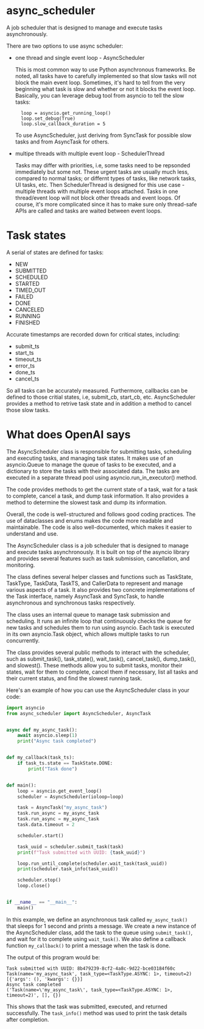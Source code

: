 # async_scheduler
A job scheduler that is designed to manage and execute tasks asynchronously.

There are two options to use async scheduler:
* one thread and single event loop - AsyncScheduler

  This is most common way to use Python asynchronous frameworks. Be noted, all tasks have to carefully implemented so that slow tasks will not block the main event loop.
  Sometimes, it's hard to tell from the very beginning what task is slow and whether or not it blocks the event loop. Basically, you can leverage debug tool from asyncio to tell the slow tasks:
  ```
    loop = asyncio.get_running_loop()
    loop.set_debug(True)
    loop.slow_callback_duration = 5
  ```
  To use AsyncScheduler, just deriving from SyncTask for possible slow tasks and from AsyncTask for others.
  
* multipe threads with multiple event loop - SchedulerThread

  Tasks may differ with priorities, i.e, some tasks need to be repsonded immediately but some not. These urgent tasks are usually much less, compared to normal tasks; or differnt types of tasks, like network tasks, UI tasks, etc. Then SchedulerThread is designed for this use case - multiple threads with multiple event loops attached. Tasks in one thread/event loop will not block other threads and event loops. Of course, it's more complicated since it has to make sure only thread-safe APIs are called and tasks are waited between event loops.

# Task states

A serial of states are defined for tasks:
* NEW
* SUBMITTED
* SCHEDULED
* STARTED
* TIMED_OUT
* FAILED
* DONE
* CANCELED
* RUNNING
* FINISHED

Accurate timestamps are recorded down for critical states, including:
*  submit_ts
*  start_ts
*  timeout_ts
*  error_ts
*  done_ts
*  cancel_ts

So all tasks can be accurately measured. Furthermore, callbacks can be defined to those critial states, i.e, submit_cb, start_cb, etc.
AsyncScheduler provides a method to retrive task state and in addition a method to cancel those slow tasks.
  
# What does OpenAI says

The AsyncScheduler class is responsible for submitting tasks, scheduling and executing tasks, and managing task states. It makes use of an asyncio.Queue to manage the queue of tasks to be executed, and a dictionary to store the tasks with their associated data. The tasks are executed in a separate thread pool using asyncio.run_in_executor() method.

The code provides methods to get the current state of a task, wait for a task to complete, cancel a task, and dump task information. It also provides a method to determine the slowest task and dump its information.

Overall, the code is well-structured and follows good coding practices. The use of dataclasses and enums makes the code more readable and maintainable. The code is also well-documented, which makes it easier to understand and use.

The AsyncScheduler class is a job scheduler that is designed to manage and execute tasks asynchronously. It is built on top of the asyncio library and provides several features such as task submission, cancellation, and monitoring.

The class defines several helper classes and functions such as TaskState, TaskType, TaskData, TaskTS, and CallerData to represent and manage various aspects of a task. It also provides two concrete implementations of the Task interface, namely AsyncTask and SyncTask, to handle asynchronous and synchronous tasks respectively.

The class uses an internal queue to manage task submission and scheduling. It runs an infinite loop that continuously checks the queue for new tasks and schedules them to run using asyncio. Each task is executed in its own asyncio.Task object, which allows multiple tasks to run concurrently.

The class provides several public methods to interact with the scheduler, such as submit_task(), task_state(), wait_task(), cancel_task(), dump_task(), and slowest(). These methods allow you to submit tasks, monitor their states, wait for them to complete, cancel them if necessary, list all tasks and their current status, and find the slowest running task.

Here's an example of how you can use the AsyncScheduler class in your code:

```python
import asyncio
from async_scheduler import AsyncScheduler, AsyncTask


async def my_async_task():
    await asyncio.sleep(1)
    print("Async task completed")


def my_callback(task_ts):
    if task_ts.state == TaskState.DONE:
        print("Task done")


def main():
    loop = asyncio.get_event_loop()
    scheduler = AsyncScheduler(ioloop=loop)

    task = AsyncTask("my_async_task")
    task.run_async = my_async_task
    task.run_async = my_async_task
    task.data.timeout = 2

    scheduler.start()

    task_uuid = scheduler.submit_task(task)
    print(f"Task submitted with UUID: {task_uuid}")

    loop.run_until_complete(scheduler.wait_task(task_uuid))
    print(scheduler.task_info(task_uuid))

    scheduler.stop()
    loop.close()


if __name__ == "__main__":
    main()
```

In this example, we define an asynchronous task called `my_async_task()` that sleeps for 1 second and prints a message. We create a new instance of the AsyncScheduler class, add the task to the queue using `submit_task()`, and wait for it to complete using `wait_task()`. We also define a callback function `my_callback()` to print a message when the task is done.

The output of this program would be:

```
Task submitted with UUID: 8b479239-8cf2-4a8c-9d22-bce03184f60c
Task(name='my_async_task', task_type=<TaskType.ASYNC: 1>, timeout=2) [{'args': (), 'kwargs': {}}]
Async task completed
('Task(name=\'my_async_task\', task_type=<TaskType.ASYNC: 1>, timeout=2)', [], {})
```

This shows that the task was submitted, executed, and returned successfully. The `task_info()` method was used to print the task details after completion.
